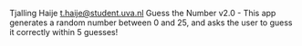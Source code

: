 Tjalling Haije <t.haije@student.uva.nl>
  Guess the Number v2.0 - This app generates a random number between 0 and 25, and asks the user
  to guess it correctly within 5 guesses! 
